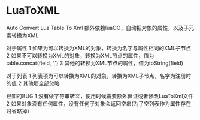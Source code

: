 # LuaToXML
Auto Convert Lua Table To Xml
额外依赖luaOO，自动把对象的属性，以及子元素转换为XML

对于属性
1 如果为可以转换为XML的对象，转换为名字与属性相同的XML子节点
2 如果不可以转换为XML的对象，转换为XML节点的属性，值为table.concat(field, ',')
3 其他的转换为XML节点的属性，值为toString(field)

对于列表
1 列表项为可以转换为XML的对象，转换为XML子节点，名字为注册时的值
2 其他项全部忽略

已知的BUG
1 没有做字符串转义，使用时候需要额外保证或者修改LuaToXml文件
2 如果对象没有任何属性，没有任何子对象会返回空串(为了空列表作为属性存在时省略掉)

